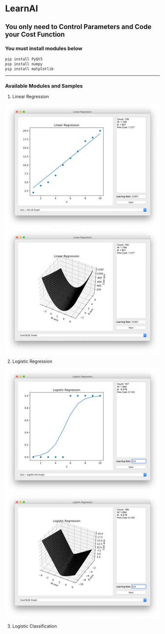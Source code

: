 # LearnAI

## You only need to Control Parameters and Code your Cost Function

### You must install modules below
  ```
  pip install PyQt5
  pip install numpy
  pip install matplotlib
  ```

------------------------
### Available Modules and Samples

1. Linear Regression
<img src="./img/LinearRegression1.png">
<img src="./img/LinearRegression2.png">

2. Logistic Regression
<img src="./img/LogisticRegression1.png">
<img src="./img/LogisticRegression2.png">

3. Logistic Classification
